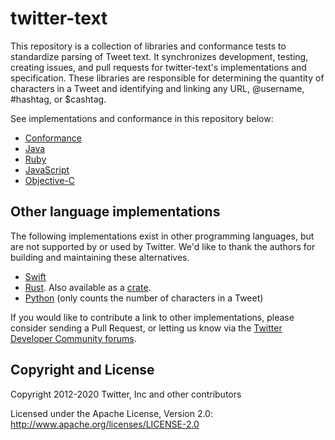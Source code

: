# twitter-text

This repository is a collection of libraries and conformance tests to standardize parsing of Tweet text. It synchronizes development, testing, creating issues, and pull requests for twitter-text's implementations and specification. These libraries are responsible for determining the quantity of characters in a Tweet and identifying and linking any URL, @username, #hashtag, or $cashtag.

See implementations and conformance in this repository below:

* [Conformance](conformance)
* [Java](java)
* [Ruby](rb)
* [JavaScript](js)
* [Objective-C](objc)

## Other language implementations

The following implementations exist in other programming languages, but are not supported by or used by Twitter. 
We'd like to thank the authors for building and maintaining these alternatives.

* [Swift](https://swiftpack.co/package/nysander/twitter-text)
* [Rust](https://github.com/sayrer/twitter-text). Also available as a [crate](https://crates.io/crates/twitter-text).
* [Python](https://pypi.org/project/tweet-counter/) (only counts the number of characters in a Tweet)

If you would like to contribute a link to other implementations, please consider sending a Pull Request, or letting us know via the [Twitter Developer Community forums](https://twittercommunity.com/c/libraries-and-sdks/63).

## Copyright and License

Copyright 2012-2020 Twitter, Inc and other contributors

Licensed under the Apache License, Version 2.0: http://www.apache.org/licenses/LICENSE-2.0
